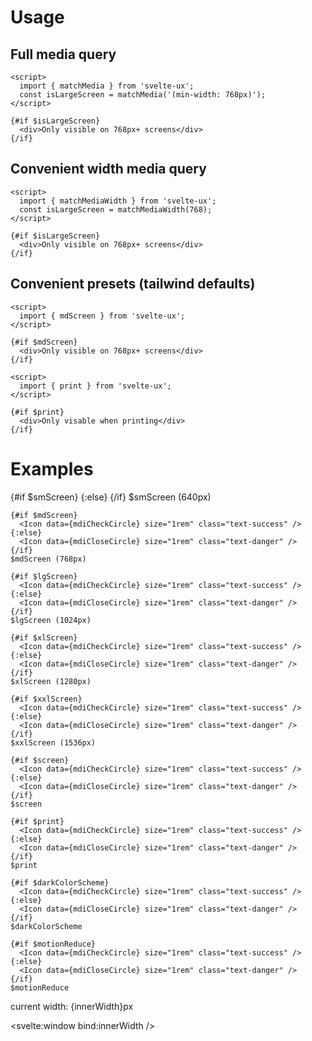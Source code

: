 <script lang="ts">
  import { mdiCheckCircle, mdiCloseCircle } from '@mdi/js';

	import {
    Icon,
    matchMedia,
    matchMediaWidth,
    smScreen,
    mdScreen,
    lgScreen,
    xlScreen,
    xxlScreen,
    screen,
    print,
    darkColorScheme,
    motionReduce
   } from 'svelte-ux';

	import Preview from '$docs/Preview.svelte';


  let innerWidth = 0;
</script>

<h1>Usage</h1>

<h2>Full media query</h2>

```svelte
<script>
  import { matchMedia } from 'svelte-ux';
  const isLargeScreen = matchMedia('(min-width: 768px)');
</script>

{#if $isLargeScreen}
  <div>Only visible on 768px+ screens</div>
{/if}
```

<h2>Convenient width media query</h2>

```svelte
<script>
  import { matchMediaWidth } from 'svelte-ux';
  const isLargeScreen = matchMediaWidth(768);
</script>

{#if $isLargeScreen}
  <div>Only visible on 768px+ screens</div>
{/if}
```

<h2>Convenient presets (tailwind defaults)</h2>

```svelte
<script>
  import { mdScreen } from 'svelte-ux';
</script>

{#if $mdScreen}
  <div>Only visible on 768px+ screens</div>
{/if}
```

```svelte
<script>
  import { print } from 'svelte-ux';
</script>

{#if $print}
  <div>Only visable when printing</div>
{/if}
```

<h1>Examples</h1>

<Preview>
  <div class="grid grid-cols-[auto,1fr] items-center gap-2">
    {#if $smScreen}
      <Icon data={mdiCheckCircle} size="1rem" class="text-success" />
    {:else}
      <Icon data={mdiCloseCircle} size="1rem" class="text-danger" />
    {/if}
    $smScreen (640px)

    {#if $mdScreen}
      <Icon data={mdiCheckCircle} size="1rem" class="text-success" />
    {:else}
      <Icon data={mdiCloseCircle} size="1rem" class="text-danger" />
    {/if}
    $mdScreen (768px)

    {#if $lgScreen}
      <Icon data={mdiCheckCircle} size="1rem" class="text-success" />
    {:else}
      <Icon data={mdiCloseCircle} size="1rem" class="text-danger" />
    {/if}
    $lgScreen (1024px)

    {#if $xlScreen}
      <Icon data={mdiCheckCircle} size="1rem" class="text-success" />
    {:else}
      <Icon data={mdiCloseCircle} size="1rem" class="text-danger" />
    {/if}
    $xlScreen (1280px)

    {#if $xxlScreen}
      <Icon data={mdiCheckCircle} size="1rem" class="text-success" />
    {:else}
      <Icon data={mdiCloseCircle} size="1rem" class="text-danger" />
    {/if}
    $xxlScreen (1536px)

    {#if $screen}
      <Icon data={mdiCheckCircle} size="1rem" class="text-success" />
    {:else}
      <Icon data={mdiCloseCircle} size="1rem" class="text-danger" />
    {/if}
    $screen

    {#if $print}
      <Icon data={mdiCheckCircle} size="1rem" class="text-success" />
    {:else}
      <Icon data={mdiCloseCircle} size="1rem" class="text-danger" />
    {/if}
    $print

    {#if $darkColorScheme}
      <Icon data={mdiCheckCircle} size="1rem" class="text-success" />
    {:else}
      <Icon data={mdiCloseCircle} size="1rem" class="text-danger" />
    {/if}
    $darkColorScheme

    {#if $motionReduce}
      <Icon data={mdiCheckCircle} size="1rem" class="text-success" />
    {:else}
      <Icon data={mdiCloseCircle} size="1rem" class="text-danger" />
    {/if}
    $motionReduce

  </div>

  <div class="ml-6 mt-3 text-surface-content/50 text-xs">
    current width: {innerWidth}px
  </div>
</Preview>

<svelte:window bind:innerWidth />
